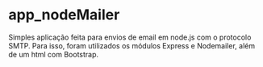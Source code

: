 # app_nodeMailer
Simples aplicação feita para envios de email em node.js com o protocolo SMTP.
Para isso, foram utilizados os módulos Express e Nodemailer, além de um html com Bootstrap.
